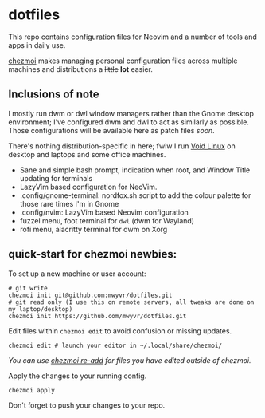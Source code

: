 # dotfiles

This repo contains configuration files for Neovim and a number of tools and apps in daily use.

 [chezmoi](https://www.chezmoi.io/quick-start/) makes managing personal configuration 
 files across multiple machines and distributions a ~~little~~ **lot** easier.

## Inclusions of note

I mostly run dwm or dwl window managers rather than the Gnome desktop
environment; I've configured dwm and dwl to act as similarly as possible. Those
configurations will be available here as patch files *soon*.

There's nothing distribution-specific in here; fwiw I run [Void
Linux](https://voidlinux.org/) on desktop and laptops and some office machines.


* Sane and simple bash prompt, indication when root, and Window Title updating for terminals
* LazyVim based configuration for NeoVim.
* .config/gnome-terminal: nordfox.sh script to add the colour palette for those rare times I'm in Gnome
* .config/nvim: LazyVim based Neovim configuration
* fuzzel menu, foot terminal for `dwl` (dwm for Wayland)
* rofi menu, alacritty terminal for dwm on Xorg

## quick-start for chezmoi newbies:

To set up a new machine or user account:

    # git write 
    chezmoi init git@github.com:mwyvr/dotfiles.git
    # git read only (I use this on remote servers, all tweaks are done on my laptop/desktop)
    chezmoi init https://github.com/mwyvr/dotfiles.git

Edit files within `chezmoi edit` to avoid confusion or missing updates.

    chezmoi edit # launch your editor in ~/.local/share/chezmoi/

*You can use [chezmoi re-add](https://www.chezmoi.io/user-guide/frequently-asked-questions/usage/#how-do-i-edit-my-dotfiles-with-chezmoi) for files you have edited outside of chezmoi.*

Apply the changes to your running config.

    chezmoi apply

Don't forget to push your changes to your repo.
